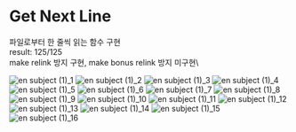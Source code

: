 # Get Next Line
파일로부터 한 줄씩 읽는 함수 구현\
result: 125/125\
make relink 방지 구현, make bonus relink 방지 미구현\

![en subject (1)_1](https://user-images.githubusercontent.com/70087750/180590991-6e588aed-d09b-427b-a38a-d6b374575185.jpg)
![en subject (1)_2](https://user-images.githubusercontent.com/70087750/180590992-cd95905d-3a26-4323-b6c0-e1bbf2c7c98f.jpg)
![en subject (1)_3](https://user-images.githubusercontent.com/70087750/180590993-670632db-a38c-40bf-9d78-27ca37dceced.jpg)
![en subject (1)_4](https://user-images.githubusercontent.com/70087750/180590995-0c926a58-0e52-4daa-818b-c902afedbda5.jpg)
![en subject (1)_5](https://user-images.githubusercontent.com/70087750/180590997-8c0aeda4-f406-4dba-bfe9-1f4630221ed6.jpg)
![en subject (1)_6](https://user-images.githubusercontent.com/70087750/180591000-705a3981-4efe-48bb-b7f9-8700439c5301.jpg)
![en subject (1)_7](https://user-images.githubusercontent.com/70087750/180591001-b7d4ce13-f6b1-461b-95df-df5dc192dc29.jpg)
![en subject (1)_8](https://user-images.githubusercontent.com/70087750/180591002-001ed449-2a9f-448f-a60e-881403c49df9.jpg)
![en subject (1)_9](https://user-images.githubusercontent.com/70087750/180591003-60165325-84e8-47e9-bf56-5230db1a9cf6.jpg)
![en subject (1)_10](https://user-images.githubusercontent.com/70087750/180591005-1987a9eb-95c0-47b8-894d-8ec9de862e95.jpg)
![en subject (1)_11](https://user-images.githubusercontent.com/70087750/180591006-8445fc26-0439-475b-8d65-67f9dffcfbc3.jpg)
![en subject (1)_12](https://user-images.githubusercontent.com/70087750/180591008-e5a742ad-a518-40d3-ae4c-dd43b157de8a.jpg)
![en subject (1)_13](https://user-images.githubusercontent.com/70087750/180591009-87db15a3-e9a3-4eae-86bd-f424293ea5dc.jpg)
![en subject (1)_14](https://user-images.githubusercontent.com/70087750/180591010-50a4f315-938d-45a1-ac08-47d15796963e.jpg)
![en subject (1)_15](https://user-images.githubusercontent.com/70087750/180591011-27ccfa35-574d-4bfe-9db5-e3a0df508a69.jpg)
![en subject (1)_16](https://user-images.githubusercontent.com/70087750/180591012-d5372c3e-c2f3-442d-9278-f12e7ede0ce2.jpg)
